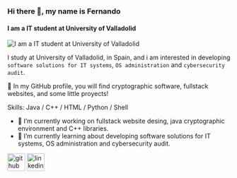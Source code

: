 ### Hi there 👋, my name is Fernando
#### I am a  IT student at University of Valladolid
![I am a  IT student at University of Valladolid](https://arturssmirnovs.github.io/github-profile-readme-generator/images/banner.png)

I study at University of Valladolid, in Spain, and i am interested in developing `software solutions for IT systems`, `OS administration` and `cybersecurity audit`.

:mag_right: In my GitHub profile, you will find cryptographic software, fullstack websites, and some little proyects!

Skills: Java / C++ / HTML / Python / Shell

- 🔭 I’m currently working on fullstack website desing, java cryptographic environment and C++ libraries. 
- 🌱 I’m currently learning about developing software solutions for IT systems, OS administration and cybersecurity audit. 


[<img src='https://cdn.jsdelivr.net/npm/simple-icons@3.0.1/icons/github.svg' alt='github' height='40'>](https://github.com/eskechivoi)  [<img src='https://cdn.jsdelivr.net/npm/simple-icons@3.0.1/icons/linkedin.svg' alt='linkedin' height='40'>](https://www.linkedin.com/in/fernando-rodríguez-725497162/)  

